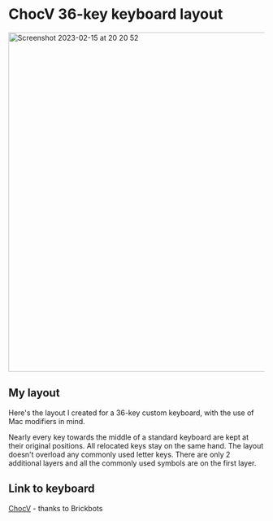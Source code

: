 # ChocV 36-key keyboard layout

<img width="667" alt="Screenshot 2023-02-15 at 20 20 52" src="https://user-images.githubusercontent.com/879837/218986252-7fc78aa5-0c03-49fe-a853-5c1416c942ff.png">

## My layout
Here's the layout I created for a 36-key custom keyboard, with the use of Mac modifiers in mind. 

Nearly every key towards the middle of a standard keyboard are kept at their original positions. All relocated keys stay on the same hand. The layout doesn't overload any commonly used letter keys. There are only 2 additional layers and all the commonly used symbols are on the first layer. 

## Link to keyboard
[ChocV](https://github.com/brickbots/chocV) - thanks to Brickbots
